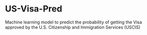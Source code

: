# US-Visa-Pred
Machine learning model to predict the probability of getting the Visa approved by the U.S. Citizenship and Immigration Services (USCIS)
